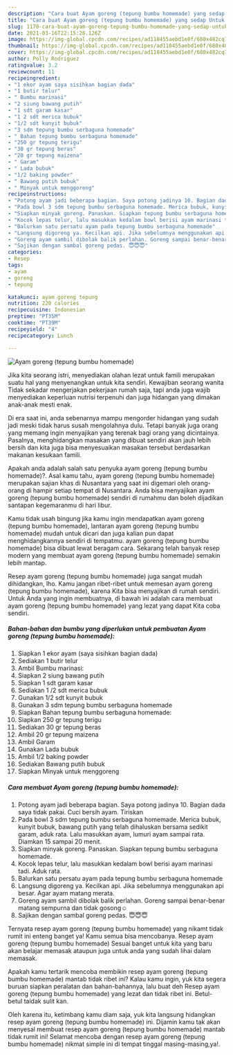 ```yaml
---
description: "Cara buat Ayam goreng (tepung bumbu homemade) yang sedap Untuk Jualan"
title: "Cara buat Ayam goreng (tepung bumbu homemade) yang sedap Untuk Jualan"
slug: 1170-cara-buat-ayam-goreng-tepung-bumbu-homemade-yang-sedap-untuk-jualan
date: 2021-03-16T22:15:28.126Z
image: https://img-global.cpcdn.com/recipes/ad118455aebd1e0f/680x482cq70/ayam-goreng-tepung-bumbu-homemade-foto-resep-utama.jpg
thumbnail: https://img-global.cpcdn.com/recipes/ad118455aebd1e0f/680x482cq70/ayam-goreng-tepung-bumbu-homemade-foto-resep-utama.jpg
cover: https://img-global.cpcdn.com/recipes/ad118455aebd1e0f/680x482cq70/ayam-goreng-tepung-bumbu-homemade-foto-resep-utama.jpg
author: Polly Rodriguez
ratingvalue: 3.2
reviewcount: 11
recipeingredient:
- "1 ekor ayam saya sisihkan bagian dada"
- "1 butir telur"
- " Bumbu marinasi"
- "2 siung bawang putih"
- "1 sdt garam kasar"
- "1 2 sdt merica bubuk"
- "1/2 sdt kunyit bubuk"
- "3 sdm tepung bumbu serbaguna homemade"
- " Bahan tepung bumbu serbaguna homemade"
- "250 gr tepung terigu"
- "30 gr tepung beras"
- "20 gr tepung maizena"
- " Garam"
- " Lada bubuk"
- "1/2 baking powder"
- " Bawang putih bubuk"
- " Minyak untuk menggoreng"
recipeinstructions:
- "Potong ayam jadi beberapa bagian. Saya potong jadinya 10. Bagian dada saya tidak pakai. Cuci bersih ayam. Tiriskan"
- "Pada bowl 3 sdm tepung bumbu serbaguna homemade. Merica bubuk, kunyit bubuk, bawang putih yang telah dihaluskan bersama sedikit garam, aduk rata. Lalu masukkan ayam, lumuri ayam sampai rata. Diamkan 15 sampai 20 menit."
- "Siapkan minyak goreng. Panaskan. Siapkan tepung bumbu serbaguna homemade."
- "Kocok lepas telur, lalu masukkan kedalam bowl berisi ayam marinasi tadi. Aduk rata."
- "Balurkan satu persatu ayam pada tepung bumbu serbaguna homemade"
- "Langsung digoreng ya. Kecilkan api. Jika sebelumnya menggunakan api besar. Agar ayam matang merata."
- "Goreng ayam sambil dibolak balik perlahan. Goreng sampai benar-benar matang sempurna dan tidak gosong☺️"
- "Sajikan dengan sambal goreng pedas. 😇😇😇"
categories:
- Resep
tags:
- ayam
- goreng
- tepung

katakunci: ayam goreng tepung 
nutrition: 220 calories
recipecuisine: Indonesian
preptime: "PT35M"
cooktime: "PT39M"
recipeyield: "4"
recipecategory: Lunch

---
```



![Ayam goreng (tepung bumbu homemade)](https://img-global.cpcdn.com/recipes/ad118455aebd1e0f/680x482cq70/ayam-goreng-tepung-bumbu-homemade-foto-resep-utama.jpg)

Jika kita seorang istri, menyediakan olahan lezat untuk famili merupakan suatu hal yang menyenangkan untuk kita sendiri. Kewajiban seorang  wanita Tidak sekadar mengerjakan pekerjaan rumah saja, tapi anda juga wajib menyediakan keperluan nutrisi terpenuhi dan juga hidangan yang dimakan anak-anak mesti enak.

Di era  saat ini, anda sebenarnya mampu mengorder hidangan yang sudah jadi meski tidak harus susah mengolahnya dulu. Tetapi banyak juga orang yang memang ingin menyajikan yang terenak bagi orang yang dicintainya. Pasalnya, menghidangkan masakan yang dibuat sendiri akan jauh lebih bersih dan kita juga bisa menyesuaikan masakan tersebut berdasarkan makanan kesukaan famili. 



Apakah anda adalah salah satu penyuka ayam goreng (tepung bumbu homemade)?. Asal kamu tahu, ayam goreng (tepung bumbu homemade) merupakan sajian khas di Nusantara yang saat ini digemari oleh orang-orang di hampir setiap tempat di Nusantara. Anda bisa menyajikan ayam goreng (tepung bumbu homemade) sendiri di rumahmu dan boleh dijadikan santapan kegemaranmu di hari libur.

Kamu tidak usah bingung jika kamu ingin mendapatkan ayam goreng (tepung bumbu homemade), lantaran ayam goreng (tepung bumbu homemade) mudah untuk dicari dan juga kalian pun dapat menghidangkannya sendiri di tempatmu. ayam goreng (tepung bumbu homemade) bisa dibuat lewat beragam cara. Sekarang telah banyak resep modern yang membuat ayam goreng (tepung bumbu homemade) semakin lebih mantap.

Resep ayam goreng (tepung bumbu homemade) juga sangat mudah dihidangkan, lho. Kamu jangan ribet-ribet untuk memesan ayam goreng (tepung bumbu homemade), karena Kita bisa menyajikan di rumah sendiri. Untuk Anda yang ingin membuatnya, di bawah ini adalah cara membuat ayam goreng (tepung bumbu homemade) yang lezat yang dapat Kita coba sendiri.

<!--inarticleads1-->

##### Bahan-bahan dan bumbu yang diperlukan untuk pembuatan Ayam goreng (tepung bumbu homemade):

1. Siapkan 1 ekor ayam (saya sisihkan bagian dada)
1. Sediakan 1 butir telur
1. Ambil  Bumbu marinasi:
1. Siapkan 2 siung bawang putih
1. Siapkan 1 sdt garam kasar
1. Sediakan 1 /2 sdt merica bubuk
1. Gunakan 1/2 sdt kunyit bubuk
1. Gunakan 3 sdm tepung bumbu serbaguna homemade
1. Siapkan  Bahan tepung bumbu serbaguna homemade:
1. Siapkan 250 gr tepung terigu
1. Sediakan 30 gr tepung beras
1. Ambil 20 gr tepung maizena
1. Ambil  Garam
1. Gunakan  Lada bubuk
1. Ambil 1/2 baking powder
1. Sediakan  Bawang putih bubuk
1. Siapkan  Minyak untuk menggoreng




<!--inarticleads2-->

##### Cara membuat Ayam goreng (tepung bumbu homemade):

1. Potong ayam jadi beberapa bagian. Saya potong jadinya 10. Bagian dada saya tidak pakai. Cuci bersih ayam. Tiriskan
1. Pada bowl 3 sdm tepung bumbu serbaguna homemade. Merica bubuk, kunyit bubuk, bawang putih yang telah dihaluskan bersama sedikit garam, aduk rata. Lalu masukkan ayam, lumuri ayam sampai rata. Diamkan 15 sampai 20 menit.
1. Siapkan minyak goreng. Panaskan. Siapkan tepung bumbu serbaguna homemade.
1. Kocok lepas telur, lalu masukkan kedalam bowl berisi ayam marinasi tadi. Aduk rata.
1. Balurkan satu persatu ayam pada tepung bumbu serbaguna homemade
1. Langsung digoreng ya. Kecilkan api. Jika sebelumnya menggunakan api besar. Agar ayam matang merata.
1. Goreng ayam sambil dibolak balik perlahan. Goreng sampai benar-benar matang sempurna dan tidak gosong☺️
1. Sajikan dengan sambal goreng pedas. 😇😇😇




Ternyata resep ayam goreng (tepung bumbu homemade) yang nikamt tidak rumit ini enteng banget ya! Kamu semua bisa mencobanya. Resep ayam goreng (tepung bumbu homemade) Sesuai banget untuk kita yang baru akan belajar memasak ataupun juga untuk anda yang sudah lihai dalam memasak.

Apakah kamu tertarik mencoba membikin resep ayam goreng (tepung bumbu homemade) mantab tidak ribet ini? Kalau kamu ingin, yuk kita segera buruan siapkan peralatan dan bahan-bahannya, lalu buat deh Resep ayam goreng (tepung bumbu homemade) yang lezat dan tidak ribet ini. Betul-betul taidak sulit kan. 

Oleh karena itu, ketimbang kamu diam saja, yuk kita langsung hidangkan resep ayam goreng (tepung bumbu homemade) ini. Dijamin kamu tak akan menyesal membuat resep ayam goreng (tepung bumbu homemade) mantab tidak rumit ini! Selamat mencoba dengan resep ayam goreng (tepung bumbu homemade) nikmat simple ini di tempat tinggal masing-masing,ya!.

